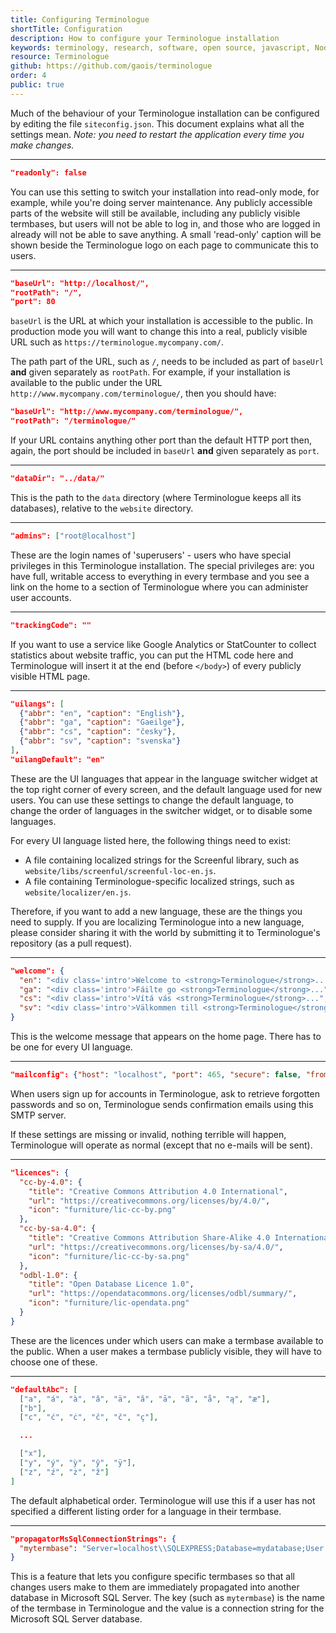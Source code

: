 ```yaml
---
title: Configuring Terminologue
shortTitle: Configuration
description: How to configure your Terminologue installation
keywords: terminology, research, software, open source, javascript, Node JS, Fiontar & Scoil na Gaeilge, DCU
resource: Terminologue
github: https://github.com/gaois/terminologue
order: 4
public: true
---
```


Much of the behaviour of your Terminologue installation can be configured by editing the file `siteconfig.json`. This document explains what all the settings mean. *Note: you need to restart the application every time you make changes.*

---

```json
"readonly": false
```

You can use this setting to switch your installation into read-only mode, for example, while you're doing server maintenance. Any publicly accessible parts of the website will still be available, including any publicly visible termbases, but users will not be able to log in, and those who are logged in already will not be able to save anything. A small 'read-only' caption will be shown beside the Terminologue logo on each page to communicate this to users.

---

```json
"baseUrl": "http://localhost/",
"rootPath": "/",
"port": 80
```

`baseUrl` is the URL at which your installation is accessible to the public. In production mode you will want to change this into a real, publicly visible URL such as `https://terminologue.mycompany.com/`.

The path part of the URL, such as `/`, needs to be included as part of `baseUrl` **and** given separately as `rootPath`. For example, if your installation is available to the public under the URL `http://www.mycompany.com/terminologue/`, then you should have:

```json
"baseUrl": "http://www.mycompany.com/terminologue/",
"rootPath": "/terminologue/"
```

If your URL contains anything other port than the default HTTP port then, again, the port should be included in `baseUrl` **and** given separately as `port`.

---

```json
"dataDir": "../data/"
```

This is the path to the `data` directory (where Terminologue keeps all its databases), relative to the `website` directory.

---

```json
"admins": ["root@localhost"]
```

These are the login names of 'superusers' - users who have special privileges in this Terminologue installation. The special privileges are: you have full, writable access to everything in every termbase and you see a link on the home to a section of Terminologue where you can administer user accounts.

---

```json
"trackingCode": ""
```

If you want to use a service like Google Analytics or StatCounter to collect statistics about website traffic, you can put the HTML code here and Terminologue will insert it at the end (before `</body>`) of every publicly visible HTML page.

---

```json
"uilangs": [
  {"abbr": "en", "caption": "English"},
  {"abbr": "ga", "caption": "Gaeilge"},
  {"abbr": "cs", "caption": "česky"},
  {"abbr": "sv", "caption": "svenska"}
],
"uilangDefault": "en"
```

These are the UI languages that appear in the language switcher widget at the top right corner of every screen, and the default language used for new users. You can use these settings to change the default language, to change the order of languages in the switcher widget, or to disable some languages.

For every UI language listed here, the following things need to exist:

- A file containing localized strings for the Screenful library, such as `website/libs/screenful/screenful-loc-en.js`.
- A file containing Terminologue-specific localized strings, such as `website/localizer/en.js`.

Therefore, if you want to add a new language, these are the things you need to supply. If you are localizing Terminologue into a new language, please consider sharing it with the world by submitting it to Terminologue's repository (as a pull request).

---

```json
"welcome": {
  "en": "<div class='intro'>Welcome to <strong>Terminologue</strong>...",
  "ga": "<div class='intro'>Fáilte go <strong>Terminologue</strong>...",
  "cs": "<div class='intro'>Vítá vás <strong>Terminologue</strong>...",
  "sv": "<div class='intro'>Välkommen till <strong>Terminologue</strong>..."
}
```

This is the welcome message that appears on the home page. There has to be one for every UI language.

---

```json
"mailconfig": {"host": "localhost", "port": 465, "secure": false, "from": "noreply@localhost"}
```

When users sign up for accounts in Terminologue, ask to retrieve forgotten passwords and so on, Terminologue sends confirmation emails using this SMTP server.

If these settings are missing or invalid, nothing terrible will happen, Terminologue will operate as normal (except that no e-mails will be sent).

---

```json
"licences": {
  "cc-by-4.0": {
    "title": "Creative Commons Attribution 4.0 International",
    "url": "https://creativecommons.org/licenses/by/4.0/",
    "icon": "furniture/lic-cc-by.png"
  },
  "cc-by-sa-4.0": {
    "title": "Creative Commons Attribution Share-Alike 4.0 International",
    "url": "https://creativecommons.org/licenses/by-sa/4.0/",
    "icon": "furniture/lic-cc-by-sa.png"
  },
  "odbl-1.0": {
    "title": "Open Database Licence 1.0",
    "url": "https://opendatacommons.org/licenses/odbl/summary/",
    "icon": "furniture/lic-opendata.png"
  }
}
```

These are the licences under which users can make a termbase available to the public. When a user makes a termbase publicly visible, they will have to choose one of these.

---

```json
"defaultAbc": [
  ["a", "á", "à", "â", "ä", "ă", "ā", "ã", "å", "ą", "æ"],
  ["b"],
  ["c", "ć", "ċ", "ĉ", "č", "ç"],

  ...

  ["x"],
  ["y", "ý", "ỳ", "ŷ", "ÿ"],
  ["z", "ź", "ż", "ž"]
]
```

The default alphabetical order. Terminologue will use this if a user has not specified a different listing order for a language in their termbase.

---

```json
"propagatorMsSqlConnectionStrings": {
  "mytermbase": "Server=localhost\\SQLEXPRESS;Database=mydatabase;User Id=myname;Password=mypassword"
}
```

This is a feature that lets you configure specific termbases so that all changes users make to them are immediately propagated into another database in Microsoft SQL Server. The key (such as `mytermbase`) is the name of the termbase in Terminologue and the value is a connection string for the Microsoft SQL Server database.
